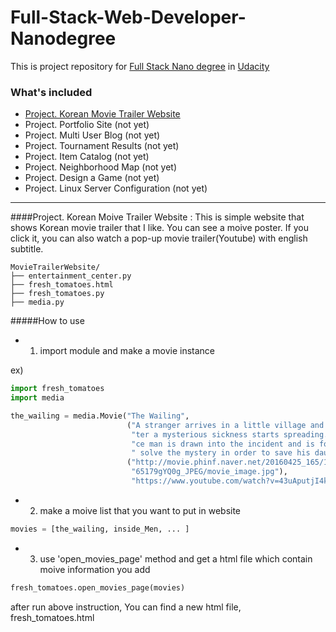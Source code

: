 # Full-Stack-Web-Developer-Nanodegree
This is project repository for [Full Stack Nano degree](https://www.udacity.com/course/full-stack-web-developer-nanodegree--nd004) in [Udacity](https://www.udacity.com/)

### What's included
- [Project. Korean Movie Trailer Website]()
- Project. Portfolio Site (not yet)
- Project. Multi User Blog (not yet)
- Project. Tournament Results (not yet)
- Project. Item Catalog (not yet)
- Project. Neighborhood Map (not yet)
- Project. Design a Game (not yet)
- Project. Linux Server Configuration (not yet)

---
####Project. Korean Moive Trailer Website
: This is simple website that shows Korean movie trailer that I like. You can see a moive poster. If you click it, you can also watch a pop-up movie trailer(Youtube) with english subtitle.
```
MovieTrailerWebsite/
├── entertainment_center.py 
├── fresh_tomatoes.html
├── fresh_tomatoes.py
├── media.py
```
#####How to use
- 1. import module and make a movie instance


ex)
```python
import fresh_tomatoes
import media

the_wailing = media.Movie("The Wailing",
                          ("A stranger arrives in a little village and soon af"
                           "ter a mysterious sickness starts spreading. A poli"
                           "ce man is drawn into the incident and is forced to"
                           " solve the mystery in order to save his daughter"),
                          ("http://movie.phinf.naver.net/20160425_165/14615601"
                           "65179gYQ0g_JPEG/movie_image.jpg"),
                           "https://www.youtube.com/watch?v=43uAputjI4k")

```
- 2. make a moive list that you want to put in website
```python
movies = [the_wailing, inside_Men, ... ]
```
- 3. use 'open_movies_page' method and get a html file which contain moive information you add
```python
fresh_tomatoes.open_movies_page(movies)
```
after run above instruction, You can find a new html file, fresh_tomatoes.html
